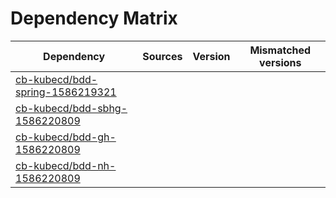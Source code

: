 # Dependency Matrix

Dependency | Sources | Version | Mismatched versions
---------- | ------- | ------- | -------------------
[cb-kubecd/bdd-spring-1586219321](https://github.com/cb-kubecd/bdd-spring-1586219321.git) |  | []() | 
[cb-kubecd/bdd-sbhg-1586220809](https://github.com/cb-kubecd/bdd-sbhg-1586220809.git) |  | []() | 
[cb-kubecd/bdd-gh-1586220809](https://github.com/cb-kubecd/bdd-gh-1586220809.git) |  | []() | 
[cb-kubecd/bdd-nh-1586220809](https://github.com/cb-kubecd/bdd-nh-1586220809.git) |  | []() | 
